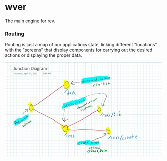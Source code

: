 # wver

The main engine for rev.

### Routing

Routing is just a map of our applications state, linking different "locations" with the "screens" that display components for carrying out the desired actions or displaying the proper data.



![](/assets/junctions.jpg)



